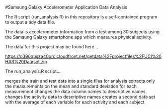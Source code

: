#Samsung Galaxy Accelerometer Application Data Analysis

The R script (run_analysis.R) in this repository is a self-contained program to output a tidy data file.

The data is accelerometer information from a test among 30 subjects using the Samsung Galaxy smartphone app which measures physical activity.

The data for this project may be found here...

https://d396qusza40orc.cloudfront.net/getdata%2Fprojectfiles%2FUCI%20HAR%20Dataset.zip

The run_analysis.R script...

merges the train and test data into a single files for analysis
extracts only the measurements on the mean and standard deviation for each measurement
changes the data column names to descriptive names
changes the activity data to descriptive names
creates a second data set with the average of each variable for each activity and each subject

